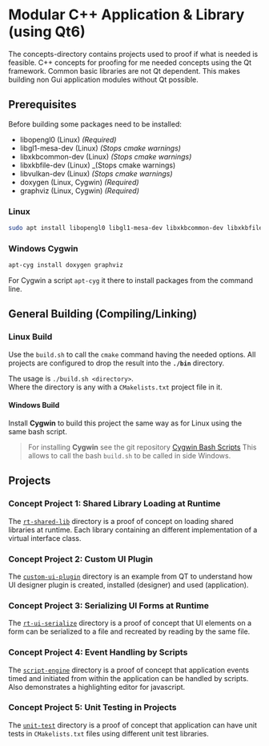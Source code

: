 # Modular C++ Application &amp; Library (using Qt6)

The concepts-directory contains projects used to proof if what is needed is feasible.
C++ concepts for proofing for me needed concepts using the Qt framework.
Common basic libraries are not Qt dependent.
This makes building non Gui application modules without Qt possible.  

## Prerequisites

Before building some packages need to be installed:

* libopengl0 (Linux) _(Required)_
* libgl1-mesa-dev (Linux) _(Stops cmake warnings)_
* libxkbcommon-dev (Linux) _(Stops cmake warnings)_
* libxkbfile-dev (Linux) _(Stops cmake warnings)
* libvulkan-dev (Linux) _(Stops cmake warnings)_
* doxygen (Linux, Cygwin) _(Required)_
* graphviz (Linux, Cygwin) _(Required)_

### Linux

```bash
sudo apt install libopengl0 libgl1-mesa-dev libxkbcommon-dev libxkbfile-dev libvulkan-dev doxygen graphviz
```

### Windows Cygwin
```bash
apt-cyg install doxygen graphviz
```

For Cygwin a script `apt-cyg` it there to install packages from the command line. 

## General Building (Compiling/Linking) 

### Linux Build

Use the `build.sh` to call the `cmake` command having the needed options. 
All projects are configured to drop the result into the **`./bin`** directory.

The usage is `./build.sh <directory>`.<br>
Where the directory is any with a `CMakelists.txt` project file in it.

#### Windows Build

Install **Cygwin** to build this project the same way as for Linux using the same bash script.

>For installing **Cygwin** see the git repository [Cygwin Bash Scripts](https://git.scanframe.com/shared/bin-bash)
>This allows to call the bash `build.sh` to be called in side Windows.

## Projects

### Concept Project 1: Shared Library Loading at Runtime

The [`rt-shared-lib`](concept/rt-shared-lib) directory is a proof of 
concept on loading shared libraries at runtime.
Each library containing an different implementation of a virtual interface class. 

### Concept Project 2: Custom UI Plugin

The [`custom-ui-plugin`](concept/custom-ui-plugin) directory is an example from QT to understand how UI 
designer plugin is created, installed (designer) and used (application). 

### Concept Project 3: Serializing UI Forms at Runtime

The [`rt-ui-serialize`](concept/rt-ui-serialize) directory is a proof of
concept that UI elements on a form can be serialized to a file and 
recreated by reading by the same file.

### Concept Project 4: Event Handling by Scripts  

The [`script-engine`](concept/script-engine) directory is a proof of concept that application 
events timed and initiated from within the application can be handled by scripts.
Also demonstrates a highlighting editor for javascript.

### Concept Project 5: Unit Testing in Projects  

The [`unit-test`](concept/unit-test) directory is a proof of concept that application 
can have unit tests in `CMakelists.txt` files using different unit test libraries.

